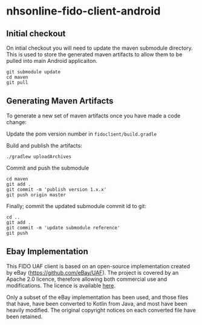# nhsonline-fido-client-android

## Initial checkout

On intial checkout you will need to update the maven submodule directory.
This is used to store the generated maven artifacts to allow them to be pulled into main Android applicaiton.

```
git submodule update
cd maven
git pull
```

## Generating Maven Artifacts

To generate a new set of maven artifacts once you have made a code change:

Update the pom version number in `fidoclient/build.gradle`

Build and publish the artifacts:

```
./gradlew uploadArchives
```

Commit and push the submodule

```
cd maven
git add .
git commit -m 'publish version 1.x.x'
git push origin master
```

Finally; commit the updated submodule commit id to git:

```
cd ..
git add .
git commit -m 'update submodule reference'
git push
```

## Ebay Implementation

This FIDO UAF client is based on an open-source implementation created by eBay (https://github.com/eBay/UAF). The project is covered by an Apache 2.0 licence, therefore allowing both commercial use and modifications. The licence is available [here](https://github.com/eBay/UAF/blob/master/LICENSE).

Only a subset of the eBay implementation has been used, and those files that have, have been converted to Kotlin from Java, and most have been heavily modified. The original copyright notices on each converted file have been retained.
